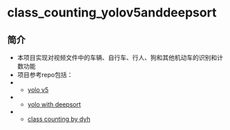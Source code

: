 # class_counting_yolov5anddeepsort
## 简介
- 本项目实现对视频文件中的车辆、自行车、行人、狗和其他机动车的识别和计数功能
- 项目参考repo包括：
- *  [yolo v5](https://github.com/ultralytics/yolov5)
- *  [yolo with deepsort](https://github.com/mikel-brostrom/Yolov5_DeepSort_Pytorch)
- *  [class counting by dyh](https://github.com/dyh/unbox_yolov5_deepsort_counting)
